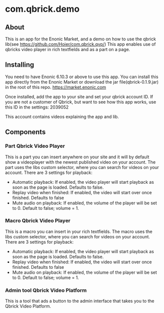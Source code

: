 # com.qbrick.demo
## About
This is an app for the Enonic Market, and a demo on how to use the qbrick lib(see https://github.com/Hoier/com.qbrick.qvp/)
This app enables use of qbricks video player in rich textfields and as a part on a page.

## Installing
You need to have Enonic 6.10.3 or above to use this app.
You can install this app directly from the Enonic Market or download the jar file(qbrick-0.1.9.jar) in the root of this repo.
https://market.enonic.com

Once installed, add the app to your site and set your qbrick account ID. If you are not a customer of Qbrick, but want to see how this app works, use this ID in the settings: 2039052 

This account contains videos explaining the app and lib.

## Components
### Part Qbrick Video Player
This is a part you can insert anywhere on your site and it will by default show a videoplayer with the newest published video on your account. The part uses the libs custom selector, where you can search for videos on your account. There are 3 settings for playback:
* Automatic playback: If enabled, the video player will start playback as soon as the page is loaded. Defaults to false.
* Replay video when finished: If enabled, the video will start over once finished. Defaults to false
* Mute audio on playback: If enabled, the volume of the player will be set to 0. Default to false; volume = 1.

### Macro Qbrick Video Player
This is a macro you can insert in your rich textfields. The macro uses the libs custom selector, where you can search for videos on your account. There are 3 settings for playback:
* Automatic playback: If enabled, the video player will start playback as soon as the page is loaded. Defaults to false.
* Replay video when finished: If enabled, the video will start over once finished. Defaults to false
* Mute audio on playback: If enabled, the volume of the player will be set to 0. Default to false; volume = 1.

### Admin tool Qbrick Video Platform
This is a tool that ads a button to the admin interface that takes you to the Qbrick Video Platform. 
